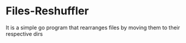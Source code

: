 # Files-Reshuffler
 It is a simple go program that rearranges files by moving them to their respective dirs
